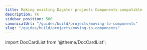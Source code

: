 ```yaml
---
title: Making existing Dagster projects Components-compatible
description: TK
sidebar_position: 500
canonicalUrl: "/guides/build/projects/moving-to-components"
slug: "/guides/build/projects/moving-to-components"
---
```


import DocCardList from '@theme/DocCardList';

<DocCardList />